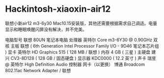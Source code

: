 # Hackintosh-xiaoxin-air12
联想小新air12 m3-6y30 Mac10.15安装版，其他还需要根据需求自己调适。电量显示和睡眠唤醒闪屏没有解决，并不完美。


电脑型号   联想 80UN 笔记本电脑
处理器        英特尔 Core m3-6Y30 @ 0.90GHz 双核
主板          联想  ( 6th Generation Intel Processor Family I/O - 9D46 笔记本芯片组 )
显卡          英特尔 HD Graphics 515 ( 128 MB / 联想 )
内存          4 GB ( 三星 )
主硬盘        建兴 CV3-8D128 ( 128 GB / 固态硬盘 )
显示器        KDC0000 ( 12.2 英寸  )
声卡          瑞昱  @ 英特尔 High Definition Audio 控制器
网卡（以更换） 博通 Broadcom 802.11ac Network Adapter / 联想
